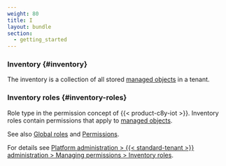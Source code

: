 ```yaml
---
weight: 80
title: I
layout: bundle
section:
  - getting_started
---
```


### Inventory {#inventory}

The inventory is a collection of all stored [managed objects](/glossary/m/#managed-object) in a tenant.


### Inventory roles {#inventory-roles}

Role type in the permission concept of {{< product-c8y-iot >}}. Inventory roles contain permissions that apply to [managed objects](/glossary/m/#managed-object).

See also [Global roles](/glossary/g/#global-roles) and [Permissions](/glossary/p/#permissions).

For details see [Platform administration > {{< standard-tenant >}} administration > Managing permissions > Inventory roles](/standard-tenant/managing-permissions/#inventory-roles).
